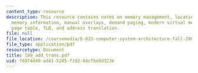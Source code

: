 ```yaml
---
content_type: resource
description: This resource contains notes on memory management, location, addressing,
  memory information, manual overlays, demand paging, modern virtual memory system,
  page table, TLB, and address translation.
file: null
file_location: /coursemedia/6-823-computer-system-architecture-fall-2005/f68f4d49ad415245f19284cfbe8d323e_l09_add_trans.pdf
file_type: application/pdf
resourcetype: Document
title: l09_add_trans.pdf
uid: f68f4d49-ad41-5245-f192-84cfbe8d323e
---
```

